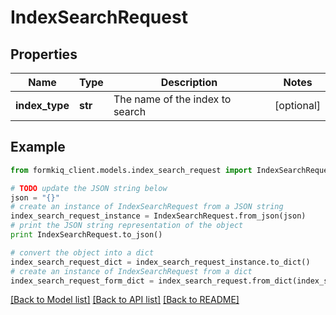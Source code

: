 # IndexSearchRequest


## Properties

Name | Type | Description | Notes
------------ | ------------- | ------------- | -------------
**index_type** | **str** | The name of the index to search | [optional] 

## Example

```python
from formkiq_client.models.index_search_request import IndexSearchRequest

# TODO update the JSON string below
json = "{}"
# create an instance of IndexSearchRequest from a JSON string
index_search_request_instance = IndexSearchRequest.from_json(json)
# print the JSON string representation of the object
print IndexSearchRequest.to_json()

# convert the object into a dict
index_search_request_dict = index_search_request_instance.to_dict()
# create an instance of IndexSearchRequest from a dict
index_search_request_form_dict = index_search_request.from_dict(index_search_request_dict)
```
[[Back to Model list]](../README.md#documentation-for-models) [[Back to API list]](../README.md#documentation-for-api-endpoints) [[Back to README]](../README.md)



